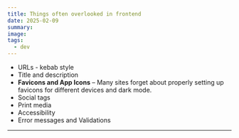 ```yaml
---
title: Things often overlooked in frontend
date: 2025-02-09
summary: 
image: 
tags:
  - dev
---
```

- URLs - kebab style
- Title and description
- **Favicons and App Icons** – Many sites forget about properly setting up favicons for different devices and dark mode.
- Social tags
- Print media
- Accessibility
- Error messages and Validations 

--------- 
